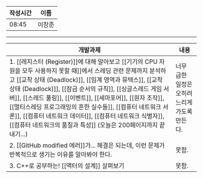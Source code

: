 
| 작성시간 | 이름 |
| -------- | ---- |
|     08:45     |   이창준   |
----
| 개발과제                                                                                                                                                                                                                                                                                                                                                                                                                                                                                | 내용                                          |
| --------------------------------------------------------------------------------------------------------------------------------------------------------------------------------------------------------------------------------------------------------------------------------------------------------------------------------------------------------------------------------------------------------------------------------------------------------------------------------------- | --------------------------------------------- |
| 1. [[레지스터 (Register)]]에 대해 알아보고 [[기기의 CPU 자원을 모두 사용하지 못할 때]]에서 스레딩 관련 문제까지 분석하고 [[교착 상태 (Deadlock)]], [[임계 영역과 뮤텍스]], [[교착 상태 (Deadlock)]], [[잠금 순서의 규칙]], [[싱글스레드 게임 서버]], [[스레드 풀링]], [[이벤트]], [[세마포어]], [[원자 조작]], [[멀티스레딩 프로그래밍의 흔한 실수들]], [[컴퓨터 네트워크 서론]], [[컴퓨터 네트워크 데이터]], [[컴퓨터 네트워크 식별자]], [[컴퓨터 네트워크의 품질과 특성]] (오늘은 200페이지까지 끝내기...) | 너무 급한 일정은 오히려 느리게 가도록 만든다. |
| 2. [[GitHub modified 에러]]가... 해결은 되는데, 이런 문제가 반복적으로 생기는 이유를 알아봐야 한다.                                                                                                                                                                                                                                                                                                                                                                                     | 못함.                                          |
| 3. C++로 공부하는! [[액터의 설계]] 살펴보기                                                                                                                                                                                                                                                                                                                                                                                                                                             | 못함.                                              |

